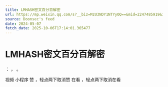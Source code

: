 ```yaml
---
title: LMHASH密文百分百解密
url: https://mp.weixin.qq.com/s?__biz=MzU3NDY1NTYyOQ==&mid=2247485919&idx=1&sn=8beb3f941faaf1191559511b573ae6e6
source: Doonsec's feed
date: 2024-05-07
fetch_date: 2025-10-06T17:14:01.365477
---
```


# LMHASH密文百分百解密

：
，
。

视频
小程序
赞
，轻点两下取消赞
在看
，轻点两下取消在看